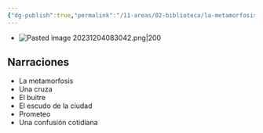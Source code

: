 ```yaml
---
{"dg-publish":true,"permalink":"/11-areas/02-biblioteca/la-metamorfosis/","noteIcon":""}
---
```


- ![Pasted image 20231204083042.png|200](/img/user/11%20%C3%81reas%20%E2%9A%99/02%20Biblioteca/%F0%9F%92%BE%20Adjuntos/Pasted%20image%2020231204083042.png)

## Narraciones
- La metamorfosis
- Una cruza
- El buitre
- El escudo de la ciudad
- Prometeo
- Una confusión cotidiana
